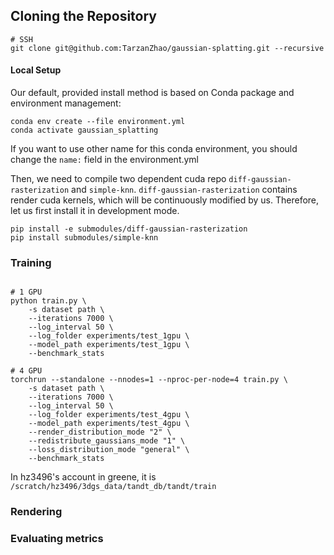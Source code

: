 ## Cloning the Repository

```shell
# SSH
git clone git@github.com:TarzanZhao/gaussian-splatting.git --recursive
```

#### Local Setup

Our default, provided install method is based on Conda package and environment management:
```shell
conda env create --file environment.yml
conda activate gaussian_splatting
```
If you want to use other name for this conda environment, you should change the `name:` field in the environment.yml

Then, we need to compile two dependent cuda repo `diff-gaussian-rasterization` and `simple-knn`. `diff-gaussian-rasterization` contains render cuda kernels, which will be continuously modified by us. Therefore, let us first install it in development mode. 
```shell
pip install -e submodules/diff-gaussian-rasterization
pip install submodules/simple-knn
```

### Training

```shell

# 1 GPU
python train.py \
    -s dataset path \
    --iterations 7000 \
    --log_interval 50 \
    --log_folder experiments/test_1gpu \
    --model_path experiments/test_1gpu \
    --benchmark_stats

# 4 GPU
torchrun --standalone --nnodes=1 --nproc-per-node=4 train.py \
    -s dataset path \
    --iterations 7000 \
    --log_interval 50 \
    --log_folder experiments/test_4gpu \
    --model_path experiments/test_4gpu \
    --render_distribution_mode "2" \
    --redistribute_gaussians_mode "1" \
    --loss_distribution_mode "general" \
    --benchmark_stats
```
In hz3496's account in greene, it is `/scratch/hz3496/3dgs_data/tandt_db/tandt/train`

### Rendering


### Evaluating metrics
